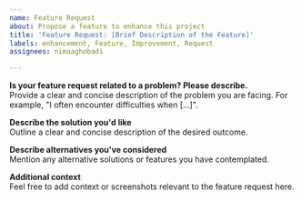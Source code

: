 ```yaml
---
name: Feature Request
about: Propose a feature to enhance this project
title: 'Feature Request: [Brief Description of the Feature]'
labels: enhancement, Feature, Improvement, Request
assignees: nimaaghobadi

---
```


**Is your feature request related to a problem? Please describe.**  
Provide a clear and concise description of the problem you are facing. For example, "I often encounter difficulties when [...]".

**Describe the solution you'd like**  
Outline a clear and concise description of the desired outcome.

**Describe alternatives you've considered**  
Mention any alternative solutions or features you have contemplated.

**Additional context**  
Feel free to add context or screenshots relevant to the feature request here.
